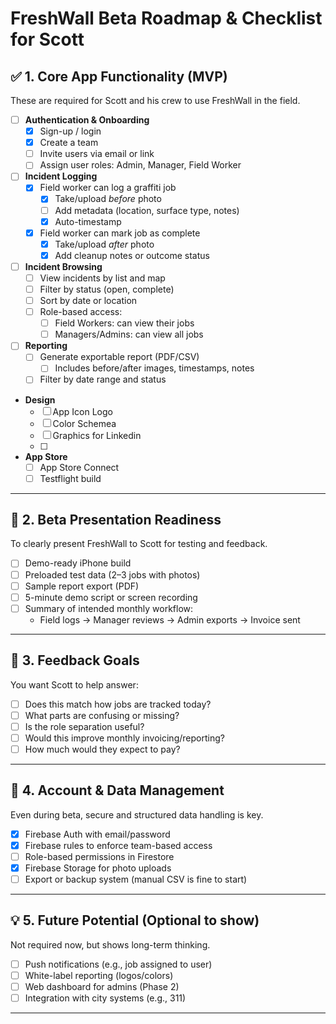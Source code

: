 # FreshWall Beta Roadmap & Checklist for Scott

## ✅ 1. Core App Functionality (MVP)

These are required for Scott and his crew to use FreshWall in the field.

- [ ] **Authentication & Onboarding**
  - [x] Sign-up / login
  - [x] Create a team
  - [ ] Invite users via email or link
  - [ ] Assign user roles: Admin, Manager, Field Worker

- [ ] **Incident Logging**
  - [x] Field worker can log a graffiti job
    - [x] Take/upload *before* photo
    - [ ] Add metadata (location, surface type, notes)
    - [x] Auto-timestamp
  - [x] Field worker can mark job as complete
    - [x] Take/upload *after* photo
    - [x] Add cleanup notes or outcome status

- [ ] **Incident Browsing**
  - [ ] View incidents by list and map
  - [ ] Filter by status (open, complete)
  - [ ] Sort by date or location
  - [ ] Role-based access:
    - [ ] Field Workers: can view their jobs
    - [ ] Managers/Admins: can view all jobs

- [ ] **Reporting**
  - [ ] Generate exportable report (PDF/CSV)
    - [ ] Includes before/after images, timestamps, notes
  - [ ] Filter by date range and status

- **Design**
  - [ ] App Icon Logo
  - [ ] Color Schemea
  - [ ] Graphics for Linkedin
  - [ ] 

- **App Store**
  - [ ] App Store Connect
  - [ ] Testflight build
---

## 📲 2. Beta Presentation Readiness

To clearly present FreshWall to Scott for testing and feedback.

- [ ] Demo-ready iPhone build
- [ ] Preloaded test data (2–3 jobs with photos)
- [ ] Sample report export (PDF)
- [ ] 5-minute demo script or screen recording
- [ ] Summary of intended monthly workflow:
  - Field logs → Manager reviews → Admin exports → Invoice sent

---

## 💬 3. Feedback Goals

You want Scott to help answer:

- [ ] Does this match how jobs are tracked today?
- [ ] What parts are confusing or missing?
- [ ] Is the role separation useful?
- [ ] Would this improve monthly invoicing/reporting?
- [ ] How much would they expect to pay?

---

## 🔐 4. Account & Data Management

Even during beta, secure and structured data handling is key.

- [x] Firebase Auth with email/password
- [x] Firebase rules to enforce team-based access
- [ ] Role-based permissions in Firestore
- [x] Firebase Storage for photo uploads
- [ ] Export or backup system (manual CSV is fine to start)

---

## 💡 5. Future Potential (Optional to show)

Not required now, but shows long-term thinking.

- [ ] Push notifications (e.g., job assigned to user)
- [ ] White-label reporting (logos/colors)
- [ ] Web dashboard for admins (Phase 2)
- [ ] Integration with city systems (e.g., 311)

---

